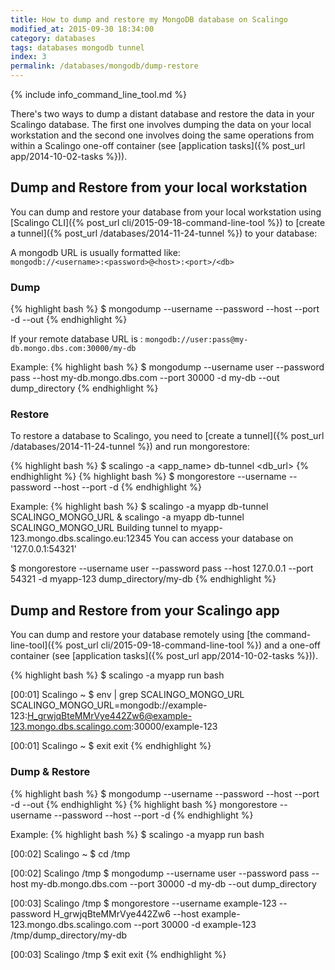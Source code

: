 ```yaml
---
title: How to dump and restore my MongoDB database on Scalingo
modified_at: 2015-09-30 18:34:00
category: databases
tags: databases mongodb tunnel
index: 3
permalink: /databases/mongodb/dump-restore
---
```


{% include info_command_line_tool.md %}

There's two ways to dump a distant database and restore the data in your Scalingo database. The first one involves dumping the data on your local workstation and the second one involves doing the same operations from within a Scalingo one-off container (see [application tasks]({% post_url app/2014-10-02-tasks %})).

## Dump and Restore from your local workstation

You can dump and restore your database from your local workstation using [Scalingo CLI]({% post_url cli/2015-09-18-command-line-tool %}) to [create a tunnel]({% post_url /databases/2014-11-24-tunnel %}) to your database:

A mongodb URL is usually formatted like: <br>
`mongodb://<username>:<password>@<host>:<port>/<db>`

### Dump

{% highlight bash %}
$ mongodump --username <user> --password <pass> --host <host> --port <port> -d <db> --out <directory>
{% endhighlight %}

If your remote database URL is : `mongodb://user:pass@my-db.mongo.dbs.com:30000/my-db`

Example:
{% highlight bash %}
$ mongodump --username user --password pass --host my-db.mongo.dbs.com --port 30000 -d my-db --out dump_directory
{% endhighlight %}

### Restore

To restore a database to Scalingo, you need to [create a tunnel]({% post_url /databases/2014-11-24-tunnel %}) and run mongorestore:

{% highlight bash %}
$ scalingo -a <app_name> db-tunnel <db_url>
{% endhighlight %}
{% highlight bash %}
$ mongorestore --username <user> --password <pass> --host <host> --port <port> -d <db> <directory>
{% endhighlight %}

Example:
{% highlight bash %}
$ scalingo -a myapp db-tunnel SCALINGO_MONGO_URL &
scalingo -a myapp db-tunnel SCALINGO_MONGO_URL
Building tunnel to myapp-123.mongo.dbs.scalingo.eu:12345
You can access your database on '127.0.0.1:54321'

$ mongorestore --username user --password pass --host 127.0.0.1 --port 54321 -d myapp-123 dump_directory/my-db
{% endhighlight %}

## Dump and Restore from your Scalingo app

You can dump and restore your database remotely using [the command-line-tool]({% post_url cli/2015-09-18-command-line-tool %}) and a one-off container (see [application tasks]({% post_url app/2014-10-02-tasks %})).

{% highlight bash %}
$ scalingo -a myapp run bash

[00:01] Scalingo ~ $ env | grep SCALINGO_MONGO_URL
SCALINGO_MONGO_URL=mongodb://example-123:H_grwjqBteMMrVye442Zw6@example-123.mongo.dbs.scalingo.com:30000/example-123

[00:01] Scalingo ~ $ exit
exit
{% endhighlight %}

### Dump & Restore

{% highlight bash %}
$ mongodump --username <user> --password <pass> --host <host> --port <port> -d <db> --out <directory>
{% endhighlight %}
{% highlight bash %}
mongorestore --username <user> --password <pass> --host <host> --port <port> -d <db> <directory>
{% endhighlight %}

Example:
{% highlight bash %}
$ scalingo -a myapp run bash

[00:02] Scalingo ~ $ cd /tmp

[00:02] Scalingo /tmp $ mongodump --username user --password pass --host my-db.mongo.dbs.com --port 30000 -d my-db --out dump_directory

[00:03] Scalingo /tmp $ mongorestore --username example-123 --password H_grwjqBteMMrVye442Zw6 --host example-123.mongo.dbs.scalingo.com --port 30000 -d example-123 /tmp/dump_directory/my-db

[00:03] Scalingo /tmp $ exit
exit
{% endhighlight %}
